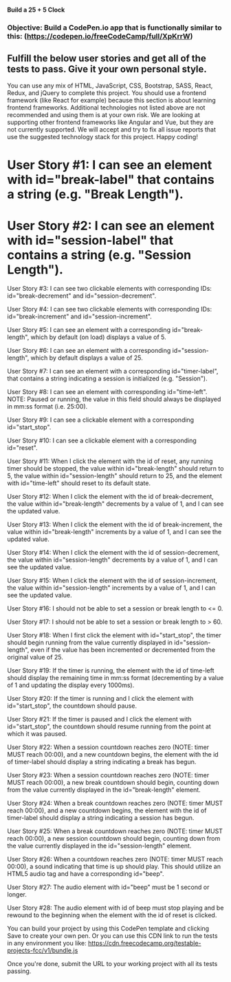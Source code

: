 #### Build a 25 + 5 Clock

### Objective: Build a CodePen.io app that is functionally similar to this: (https://codepen.io/freeCodeCamp/full/XpKrrW)

## Fulfill the below user stories and get all of the tests to pass. Give it your own personal style.

You can use any mix of HTML, JavaScript, CSS, Bootstrap, SASS, React, Redux, and jQuery to complete this project. You should use a frontend framework (like React for example) because this section is about learning frontend frameworks. Additional technologies not listed above are not recommended and using them is at your own risk. We are looking at supporting other frontend frameworks like Angular and Vue, but they are not currently supported. We will accept and try to fix all issue reports that use the suggested technology stack for this project. Happy coding!

# User Story #1: I can see an element with id="break-label" that contains a string (e.g. "Break Length").

# User Story #2: I can see an element with id="session-label" that contains a string (e.g. "Session Length").

User Story #3: I can see two clickable elements with corresponding IDs: id="break-decrement" and id="session-decrement".

User Story #4: I can see two clickable elements with corresponding IDs: id="break-increment" and id="session-increment".

User Story #5: I can see an element with a corresponding id="break-length", which by default (on load) displays a value of 5.

User Story #6: I can see an element with a corresponding id="session-length", which by default displays a value of 25.

User Story #7: I can see an element with a corresponding id="timer-label", that contains a string indicating a session is initialized (e.g. "Session").

User Story #8: I can see an element with corresponding id="time-left". NOTE: Paused or running, the value in this field should always be displayed in mm:ss format (i.e. 25:00).

User Story #9: I can see a clickable element with a corresponding id="start_stop".

User Story #10: I can see a clickable element with a corresponding id="reset".

User Story #11: When I click the element with the id of reset, any running timer should be stopped, the value within id="break-length" should return to 5, the value within id="session-length" should return to 25, and the element with id="time-left" should reset to its default state.

User Story #12: When I click the element with the id of break-decrement, the value within id="break-length" decrements by a value of 1, and I can see the updated value.

User Story #13: When I click the element with the id of break-increment, the value within id="break-length" increments by a value of 1, and I can see the updated value.

User Story #14: When I click the element with the id of session-decrement, the value within id="session-length" decrements by a value of 1, and I can see the updated value.

User Story #15: When I click the element with the id of session-increment, the value within id="session-length" increments by a value of 1, and I can see the updated value.

User Story #16: I should not be able to set a session or break length to <= 0.

User Story #17: I should not be able to set a session or break length to > 60.

User Story #18: When I first click the element with id="start_stop", the timer should begin running from the value currently displayed in id="session-length", even if the value has been incremented or decremented from the original value of 25.

User Story #19: If the timer is running, the element with the id of time-left should display the remaining time in mm:ss format (decrementing by a value of 1 and updating the display every 1000ms).

User Story #20: If the timer is running and I click the element with id="start_stop", the countdown should pause.

User Story #21: If the timer is paused and I click the element with id="start_stop", the countdown should resume running from the point at which it was paused.

User Story #22: When a session countdown reaches zero (NOTE: timer MUST reach 00:00), and a new countdown begins, the element with the id of timer-label should display a string indicating a break has begun.

User Story #23: When a session countdown reaches zero (NOTE: timer MUST reach 00:00), a new break countdown should begin, counting down from the value currently displayed in the id="break-length" element.

User Story #24: When a break countdown reaches zero (NOTE: timer MUST reach 00:00), and a new countdown begins, the element with the id of timer-label should display a string indicating a session has begun.

User Story #25: When a break countdown reaches zero (NOTE: timer MUST reach 00:00), a new session countdown should begin, counting down from the value currently displayed in the id="session-length" element.

User Story #26: When a countdown reaches zero (NOTE: timer MUST reach 00:00), a sound indicating that time is up should play. This should utilize an HTML5 audio tag and have a corresponding id="beep".

User Story #27: The audio element with id="beep" must be 1 second or longer.

User Story #28: The audio element with id of beep must stop playing and be rewound to the beginning when the element with the id of reset is clicked.

You can build your project by using this CodePen template and clicking Save to create your own pen. Or you can use this CDN link to run the tests in any environment you like: https://cdn.freecodecamp.org/testable-projects-fcc/v1/bundle.js

Once you're done, submit the URL to your working project with all its tests passing.
